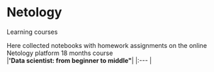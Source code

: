 # Netology
Learning courses

Here collected notebooks with homework assignments on
the online Netology platform 18 months course  
|**'Data scientist: from beginner to middle"**|
|:--- |
